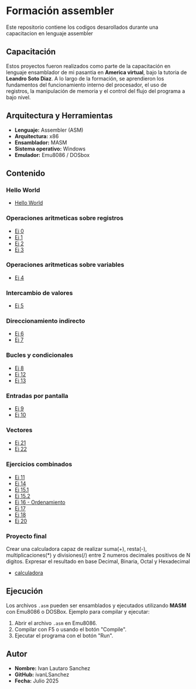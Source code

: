 # Formación assembler
Este repositorio contiene los codigos desarollados durante una capacitacion en lenguaje assembler
## Capacitación
Estos proyectos fueron realizados como parte de la capacitación en lenguaje ensamblador de mi pasantia en **America virtual**, bajo la tutoria de **Leandro Soto Diaz**. A lo largo de la formación, se aprendieron los fundamentos del funcionamiento interno del procesador, el uso de registros, la manipulación de memoria y el control del flujo del programa a bajo nivel.
## Arquitectura y Herramientas
- **Lenguaje:** Assembler (ASM)
- **Arquitectura:** x86
- **Ensamblador:** MASM
- **Sistema operativo:** Windows
- **Emulador:** Emu8086 / DOSbox
## Contenido
### Hello World
- [Hello World](Ejercicios/helloWorld.asm)
### Operaciones aritmeticas sobre registros
- [Ej 0](Ejercicios/ej0.asm)
- [Ej 1](Ejercicios/ej1.asm)
- [Ej 2](Ejercicios/ej2.asm)
- [Ej 3](Ejercicios/ej3.asm)
### Operaciones aritmeticas sobre variables
- [Ej 4](Ejercicios/ej4.asm)
### Intercambio de valores
- [Ej 5](Ejercicios/ej5.asm)
### Direccionamiento indirecto
- [Ej 6](Ejercicios/ej6.asm)
- [Ej 7](Ejercicios/ej7.asm)
### Bucles y condicionales
- [Ej 8](Ejercicios/ej8.asm)
- [Ej 12](Ejercicios/ej12.asm)
- [Ej 13](Ejercicios/ej13.asm)
### Entradas por pantalla
- [Ej 9](Ejercicios/ej9.asm)
- [Ej 10](Ejercicios/ej10.asm)
### Vectores
- [Ej 21](Ejercicios/ej21.asm)
- [Ej 22](Ejercicios/ej22.asm)
### Ejercicios combinados
- [Ej 11](Ejercicios/ej11.asm)
- [Ej 14](Ejercicios/ej14.asm)
- [Ej 15.1](Ejercicios/ej15.asm)
- [Ej 15.2](Ejercicios/ej15b.asm)
- [Ej 16 - Ordenamiento](Ejercicios/ej16.asm)
- [Ej 17](Ejercicios/ej17.asm)
- [Ej 18](Ejercicios/ej18.asm)
- [Ej 20](Ejercicios/ej20.asm)
### Proyecto final
Crear una calculadora capaz de realizar suma(+), resta(-), multiplicaciones(*) y divisiones(/) entre 2 numeros decimales positivos de N digitos.
Expresar el resultado en base Decimal, Binaria, Octal y Hexadecimal
- [calculadora](Ejercicios/ej19.asm)
## Ejecución
Los archivos `.asm` pueden ser ensamblados y ejecutados utilizando **MASM** con Emu8086 o DOSBox. Ejemplo para compilar y ejecutar:
1. Abrir el archivo `.asm` en Emu8086.
2. Compilar con F5 o usando el botón "Compile".
3. Ejecutar el programa con el botón "Run".
## Autor
- **Nombre:** Ivan Lautaro Sanchez
- **GitHub:** ivanLSanchez
- **Fecha:** Julio 2025
